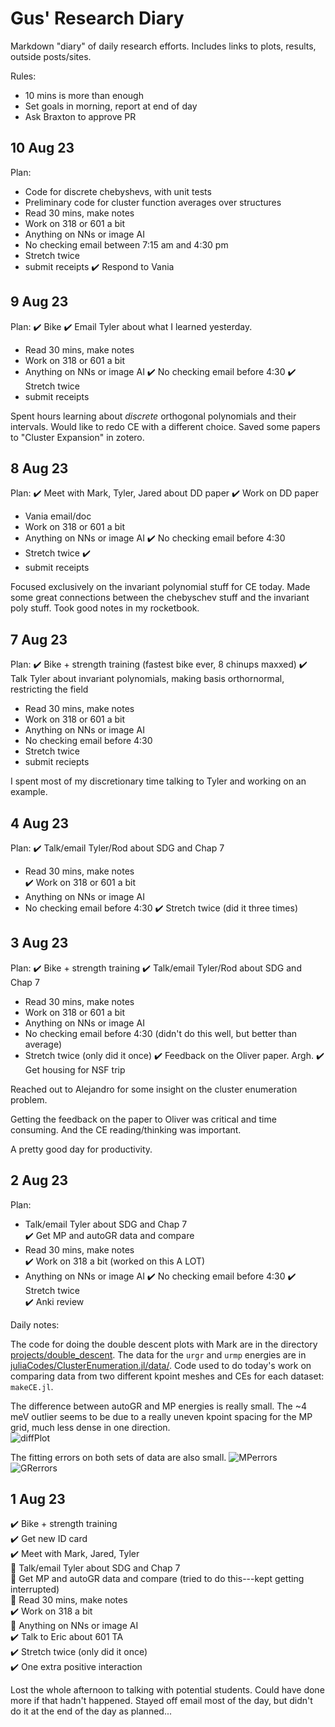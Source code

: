 # Gus' Research Diary
Markdown "diary" of daily research efforts. Includes links to plots, results, outside posts/sites. 

Rules: 
* 10 mins is more than enough 
* Set goals in morning, report at end of day
* Ask Braxton to approve PR

## 10 Aug 23
Plan:
* Code for discrete chebyshevs, with unit tests
* Preliminary code for cluster function averages over structures
* Read 30 mins, make notes  
* Work on 318 or 601 a bit 
* Anything on NNs or image AI
* No checking email between 7:15 am and 4:30 pm
* Stretch twice
* submit receipts
✔️ Respond to Vania

## 9 Aug 23
Plan:
✔️ Bike
✔️ Email Tyler about what I learned yesterday.  
* Read 30 mins, make notes  
* Work on 318 or 601 a bit 
* Anything on NNs or image AI
✔️ No checking email before 4:30
✔️ Stretch twice
* submit receipts

Spent hours learning about *discrete* orthogonal polynomials and their intervals. Would like to redo CE with a different choice. Saved some papers to "Cluster Expansion" in zotero.  

## 8 Aug 23
Plan:
✔️ Meet with Mark, Tyler, Jared about DD paper
✔️ Work on DD paper
* Vania email/doc
* Work on 318 or 601 a bit 
* Anything on NNs or image AI
✔️ No checking email before 4:30
* Stretch twice ✔️
* submit receipts

Focused exclusively on the invariant polynomial stuff for CE today. Made some great connections between the chebyschev stuff and the invariant poly stuff. Took good notes in my rocketbook.

## 7 Aug 23
Plan:
✔️ Bike + strength training (fastest bike ever, 8 chinups maxxed)
✔️ Talk Tyler about invariant polynomials, making basis orthornormal, restricting the field 
* Read 30 mins, make notes  
* Work on 318 or 601 a bit 
* Anything on NNs or image AI
* No checking email before 4:30
* Stretch twice
* submit reciepts

I spent most of my discretionary time talking to Tyler and working on an example.
 


## 4 Aug 23
Plan:
✔️ Talk/email Tyler/Rod about SDG and Chap 7  
* Read 30 mins, make notes  
✔️ Work on 318 or 601 a bit 
* Anything on NNs or image AI
* No checking email before 4:30
✔️ Stretch twice (did it three times)


## 3 Aug 23
Plan:
✔️ Bike + strength training
✔️ Talk/email Tyler/Rod about SDG and Chap 7  
* Read 30 mins, make notes  
* Work on 318 or 601 a bit 
* Anything on NNs or image AI
* No checking email before 4:30 (didn't do this well, but better than average)
* Stretch twice (only did it once)
✔️ Feedback on the Oliver paper. Argh.
✔️ Get housing for NSF trip


Reached out to Alejandro for some insight on the cluster enumeration problem.

Getting the feedback on the paper to Oliver was critical and time consuming. And the CE reading/thinking was important.

A pretty good day for productivity.

## 2 Aug 23
Plan:
* Talk/email Tyler about SDG and Chap 7  
✔️ Get MP and autoGR data and compare 
* Read 30 mins, make notes  
✔️ Work on 318 a bit (worked on this A LOT) 
* Anything on NNs or image AI
✔️ No checking email before 4:30
✔️ Stretch twice  
✔️ Anki review  

Daily notes:

The code for doing the double descent plots with Mark are in the directory [projects/double_descent](/Users/glh43/home/projects/double_descent). The data for the `urgr` and `urmp` energies are in [juliaCodes/ClusterEnumeration.jl/data/](/Users/glh43/home/juliaCodes/ClusterEnumeration.jl/data/). Code used to do today's work on comparing data from two different kpoint meshes and CEs for each dataset: `makeCE.jl`.

The difference between autoGR and MP energies is really small. The ~4 meV outlier seems to be due to a really uneven kpoint spacing for the MP grid, much less dense in one direction.  
![diffPlot](./../../../projects/double_descent/figures/MPvsGR.png)

The fitting errors on both sets of data are also small.
![MPerrors](./../../../projects/double_descent/figures/MPerrors.png)
![GRerrors](./../../../projects/double_descent/figures/GRerrors.png)

## 1 Aug 23
✔️ Bike + strength training  
✔️  Get new ID card  
✔️ Meet with Mark, Jared, Tyler  
🔲 Talk/email Tyler about SDG and Chap 7  
🔲 Get MP and autoGR data and compare (tried to do this---kept getting interrupted)  
🔲 Read 30 mins, make notes  
✔️ Work on 318 a bit  
🔲 Anything on NNs or image AI  
✔️ Talk to Eric about 601 TA  
✔️ Stretch twice (only did it once)  
✔️ One extra positive interaction  

Lost the whole afternoon to talking with potential students. Could have done more if that hadn't happened. Stayed off email most of the day, but didn't do it at the end of the day as planned...
